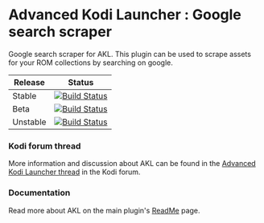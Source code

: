 # Advanced Kodi Launcher : Google search scraper

Google search scraper for AKL. This plugin can be used to scrape assets for your ROM collections by searching on google.

| Release | Status |
|----|----|
| Stable |[![Build Status](https://dev.azure.com/jnpro/AKL/_apis/build/status/script.akl.googlesearch?branchName=main)](https://dev.azure.com/jnpro/AKL/_build/latest?definitionId=15&branchName=main) |
| Beta | [![Build Status](https://dev.azure.com/jnpro/AKL/_apis/build/status/script.akl.googlesearch?branchName=release/1.1.0)](https://dev.azure.com/jnpro/AKL/_build/latest?definitionId=15&branchName=release/1.0.0) |
| Unstable | [![Build Status](https://dev.azure.com/jnpro/AKL/_apis/build/status/script.akl.googlesearch?branchName=dev)](https://dev.azure.com/jnpro/AKL/_build/latest?definitionId=15&branchName=dev) |

### Kodi forum thread ###

More information and discussion about AKL can be found in the [Advanced Kodi Launcher thread] 
in the Kodi forum.

[Advanced Kodi Launcher thread]: https://forum.kodi.tv/showthread.php?tid=366351

### Documentation ###

Read more about AKL on the main plugin's [ReadMe](https://github.com/chrisism/plugin.program.akl/blob/master/README.md) page.
